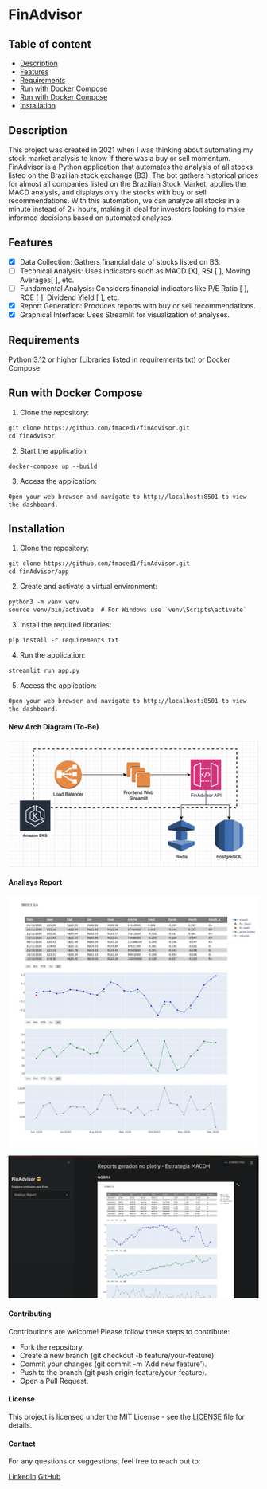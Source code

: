 # FinAdvisor

## Table of content <a name = "table-of-content"></a>

- [Description](#description)
- [Features](#features)
- [Requirements](#requirements)
- [Run with Docker Compose](#run-docker-compose)
- [Run with Docker Compose](#run-docker-compose)
- [Installation](#installation)

## Description <a name = "description"></a>

This project was created in 2021 when I was thinking about automating my stock market analysis to know if there was a buy or sell momentum. FinAdvisor is a Python application that automates the analysis of all stocks listed on the Brazilian stock exchange (B3). The bot gathers historical prices for almost all companies listed on the Brazilian Stock Market, applies the MACD analysis, and displays only the stocks with buy or sell recommendations. With this automation, we can analyze all stocks in a minute instead of 2+ hours, making it ideal for investors looking to make informed decisions based on automated analyses.

## Features <a name = "features"></a>

- [X] Data Collection: Gathers financial data of stocks listed on B3.
- [  ] Technical Analysis: Uses indicators such as MACD [X], RSI [  ], Moving Averages[  ], etc.
- [  ] Fundamental Analysis: Considers financial indicators like P/E Ratio [  ], ROE [  ], Dividend Yield [  ], etc.
- [X] Report Generation: Produces reports with buy or sell recommendations.
- [X] Graphical Interface: Uses Streamlit for visualization of analyses.

## Requirements <a name = "requirements"></a>
Python 3.12 or higher (Libraries listed in requirements.txt)
or
Docker Compose

## Run with Docker Compose <a name = "run-docker-compose"></a>

1. Clone the repository:
```
git clone https://github.com/fmaced1/finAdvisor.git
cd finAdvisor
```

2. Start the application
```
docker-compose up --build
```

3. Access the application:
```
Open your web browser and navigate to http://localhost:8501 to view the dashboard.
```

## Installation <a name = "installation"></a>

1. Clone the repository:
```
git clone https://github.com/fmaced1/finAdvisor.git
cd finAdvisor/app
```

2. Create and activate a virtual environment:
```
python3 -m venv venv
source venv/bin/activate  # For Windows use `venv\Scripts\activate`
```

3. Install the required libraries:
```
pip install -r requirements.txt
```

4. Run the application:
```
streamlit run app.py
```

5. Access the application:
```
Open your web browser and navigate to http://localhost:8501 to view the dashboard.
```

#### New Arch Diagram (To-Be)

![Arch Diagram](images/arch-diagram.png)

#### Analisys Report

![JBSS3](images/advisor_report.jpeg)

![DASH](images/online_dashboard.png)


#### Contributing
Contributions are welcome! Please follow these steps to contribute:

- Fork the repository.
- Create a new branch (git checkout -b feature/your-feature).
- Commit your changes (git commit -m 'Add new feature').
- Push to the branch (git push origin feature/your-feature).
- Open a Pull Request.

#### License
This project is licensed under the MIT License - see the [LICENSE](LICENSE) file for details.

#### Contact
For any questions or suggestions, feel free to reach out to:

[LinkedIn](https://www.linkedin.com/in/fmaced1/)
[GitHub](https://github.com/fmaced1)
